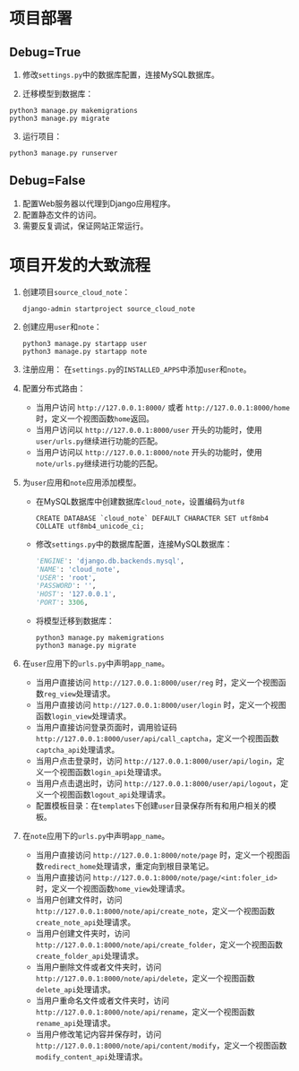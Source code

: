 # 项目部署

## Debug=True

1. 修改`settings.py`中的数据库配置，连接MySQL数据库。

2. 迁移模型到数据库：

```shell
python3 manage.py makemigrations
python3 manage.py migrate
```

3. 运行项目：

```shell
python3 manage.py runserver
```

## Debug=False

1. 配置Web服务器以代理到Django应用程序。
2. 配置静态文件的访问。
3. 需要反复调试，保证网站正常运行。

# 项目开发的大致流程

1. 创建项目`source_cloud_note`：

   ```shell
   django-admin startproject source_cloud_note
   ```

2. 创建应用`user`和`note`：

   ```shell
   python3 manage.py startapp user
   python3 manage.py startapp note
   ```

3. 注册应用： 在`settings.py`的`INSTALLED_APPS`中添加`user`和`note`。

4. 配置分布式路由：

   - 当用户访问 `http://127.0.0.1:8000/` 或者 `http://127.0.0.1:8000/home` 时，定义一个视图函数`home`返回。
   - 当用户访问以 `http://127.0.0.1:8000/user` 开头的功能时，使用`user/urls.py`继续进行功能的匹配。
   - 当用户访问以 `http://127.0.0.1:8000/note` 开头的功能时，使用`note/urls.py`继续进行功能的匹配。

5. 为`user`应用和`note`应用添加模型。

   - 在MySQL数据库中创建数据库`cloud_note`，设置编码为`utf8`

     ```mysql
     CREATE DATABASE `cloud_note` DEFAULT CHARACTER SET utf8mb4 COLLATE utf8mb4_unicode_ci;
     ```

   - 修改`settings.py`中的数据库配置，连接MySQL数据库：

     ```python
     'ENGINE': 'django.db.backends.mysql',
     'NAME': 'cloud_note',
     'USER': 'root',
     'PASSWORD': '',
     'HOST': '127.0.0.1',
     'PORT': 3306,
     ```

   - 将模型迁移到数据库：

     ```shell
     python3 manage.py makemigrations
     python3 manage.py migrate
     ```

6. 在`user`应用下的`urls.py`中声明`app_name`。

   - 当用户直接访问 `http://127.0.0.1:8000/user/reg` 时，定义一个视图函数`reg_view`处理请求。
   - 当用户直接访问 `http://127.0.0.1:8000/user/login` 时，定义一个视图函数`login_view`处理请求。
   - 当用户直接访问登录页面时，调用验证码 `http://127.0.0.1:8000/user/api/call_captcha`，定义一个视图函数`captcha_api`处理请求。
   - 当用户点击登录时，访问 `http://127.0.0.1:8000/user/api/login`，定义一个视图函数`login_api`处理请求。
   - 当用户点击退出时，访问 `http://127.0.0.1:8000/user/api/logout`，定义一个视图函数`logout_api`处理请求。
   - 配置模板目录：在`templates`下创建`user`目录保存所有和用户相关的模板。

7. 在`note`应用下的`urls.py`中声明`app_name`。

   - 当用户直接访问 `http://127.0.0.1:8000/note/page` 时，定义一个视图函数`redirect_home`处理请求，重定向到根目录笔记。
   - 当用户直接访问 `http://127.0.0.1:8000/note/page/<int:foler_id>` 时，定义一个视图函数`home_view`处理请求。
   - 当用户创建文件时，访问 `http://127.0.0.1:8000/note/api/create_note`，定义一个视图函数`create_note_api`处理请求。
   - 当用户创建文件夹时，访问 `http://127.0.0.1:8000/note/api/create_folder`，定义一个视图函数`create_folder_api`处理请求。
   - 当用户删除文件或者文件夹时，访问 `http://127.0.0.1:8000/note/api/delete`，定义一个视图函数`delete_api`处理请求。
   - 当用户重命名文件或者文件夹时，访问 `http://127.0.0.1:8000/note/api/rename`，定义一个视图函数`rename_api`处理请求。
   - 当用户修改笔记内容并保存时，访问 `http://127.0.0.1:8000/note/api/content/modify`，定义一个视图函数`modify_content_api`处理请求。
